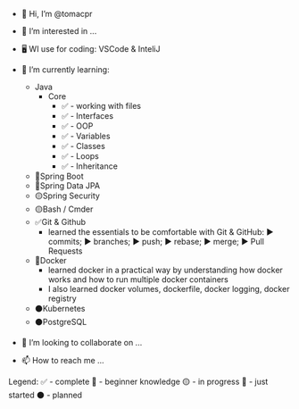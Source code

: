 - 👋 Hi, I’m @tomacpr
- 👀 I’m interested in ...
- 🖥️ WI use for coding: VSCode & InteliJ
- 🌱 I’m currently learning:
    - Java
      - Core
          - ✅ - working with files
          - ✅ - Interfaces
          - ✅ - OOP
          - ✅ - Variables
          - ✅ - Classes
          - ✅ - Loops
         -  ✅ - Inheritance
    - 🔵Spring Boot
    - 🔵Spring Data JPA
    - 🟡Spring Security
    - 🟡Bash / Cmder
    - ✅Git & Github 
       - learned the essentials to be comfortable with Git & GitHub: ► commits; ► branches; ► push; ► rebase; ► merge; ► Pull Requests
    - 🔵Docker
       - learned docker in a practical way by understanding how docker works and how to run multiple docker containers
       - I also learned docker volumes, dockerfile, docker logging, docker registry
    - ⚫Kubernetes
    - ⚫PostgreSQL
    
- 💞️ I’m looking to collaborate on ...
- 📫 How to reach me ...

Legend: ✅ - complete 🔵 - beginner knowledge 🟡 - in progress 🔴 - just started ⚫ - planned

<!---
tomacpr/tomacpr is a ✨ special ✨ repository because its `README.md` (this file) appears on your GitHub profile.
You can click the Preview link to take a look at your changes.
--->
